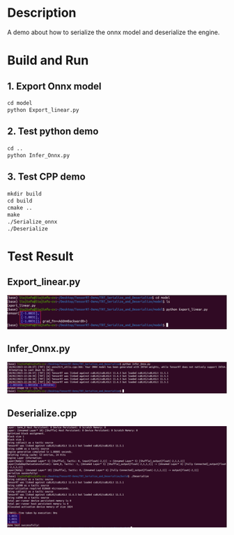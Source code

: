 # Description
A demo about how to serialize the onnx model and deserialize the engine.
# Build and Run
## 1. Export Onnx model
```
cd model
python Export_linear.py
```
## 2. Test python demo
```
cd ..
python Infer_Onnx.py
```
## 3. Test CPP demo
```
mkdir build
cd build
cmake ..
make
./Serialize_onnx
./Deserialize
```
# Test Result
## Export_linear.py
<div align=center>
<img src="https://github.com/liujf69/TensorRT-Demo/blob/master/TRT_Serialize_and_Deserialize/export_linear.png"/>
</div>

## Infer_Onnx.py
<div align=center>
<img src="https://github.com/liujf69/TensorRT-Demo/blob/master/TRT_Serialize_and_Deserialize/infer_Onnx.png"/>
</div>

## Deserialize.cpp
<div align=center>
<img src="https://github.com/liujf69/TensorRT-Demo/blob/master/TRT_Serialize_and_Deserialize/Deserialize.png"/>
</div>

